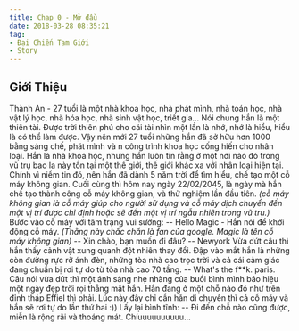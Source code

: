 ```yaml
---
title: Chap 0 - Mở đầu
date: 2018-03-28 08:35:21
tag:
- Đại Chiến Tam Giới
- Story
---
```

## Giới Thiệu
Thành An - 27 tuổi là một nhà khoa học, nhà phát mình, nhà toán học, nhà vật lý học, nhà hóa học, nhà sinh vật học, triết gia... Nói chung hắn là một thiên tài. Được trời thiên phú cho cái tài nhìn một lần là nhớ, nhớ là hiểu, hiểu là có thể làm được. Vậy nên mới 27 tuổi những hắn đã sở hữu hơn 1000 bằng sáng chế, phát mình và n công trình khoa học cống hiến cho nhân loại.
Hắn là nhà khoa học, nhưng hắn luôn tin rằng ở một nơi nào đó trong vũ trụ bao la này tồn tại một thế giới, thế giới khác xa với nhân loại hiện tại. Chính vì niềm tin đó, nên hắn đã dành 5 năm trời để tìm hiểu, chế tạo một cỗ máy không gian. Cuối cùng thì hôm nay ngày 22/02/2045, là ngày mà hắn chế tạo thành công cỗ máy không gian, và thử nghiệm lần đầu tiên.
*(cỗ máy không gian là cỗ máy giúp cho người sử dụng và cỗ máy dịch chuyển đến một vị trí được chỉ định hoặc sẽ đến một vị trí ngẫu nhiên trong vũ trụ.)*
Bước vào cỗ máy với tâm trạng vui sướng:
-- Hello Magic - Hắn nói để khởi động cỗ máy.
*(Thằng này chắc chắn là fan của google. Magic là tên cỗ máy không gian)*
-- Xin chào, bạn muốn đi đâu?
-- Newyork
Vừa dứt câu thì hắn thấy cảnh vật xung quanh đột nhiên thay đổi. Đập vào mắt hắn là những còn đường rực rỡ ánh đèn, những tòa nhà cao trọc trời và cả cái cảm giác đang chuẩn bị rơi tự do từ tòa nhà cao 70 tầng.
-- What's the f**k. paris.
Câu nói vừa dứt thì một ánh sáng nhẹ nhàng của buổi bình mình báo hiệu một ngày đẹp trời rọi thẳng mặt hắn. Hắn đang ở một chỗ nào đó như trên đỉnh tháp Effiel thì phải.
Lúc này đây chỉ cần hắn di chuyển thì cả cỗ máy và hắn sẽ rơi tự do lần thứ hai :))
Lấy lại bình tĩnh:
-- Đi đến chỗ nào cũng được, miễn là rộng rãi và thoáng mát.
Chíuuuuuuuuuu...